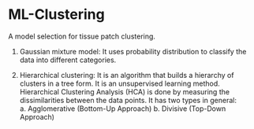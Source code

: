 # ML-Clustering

A model selection for tissue patch clustering.

1. Gaussian mixture model: It uses probability distribution to classify the data into different categories. 

2. Hierarchical clustering: It is an algorithm that builds a hierarchy of clusters in a tree form. It is an unsupervised learning method. Hierarchical Clustering Analysis (HCA) is done by measuring the dissimilarities between the data points. It has two types in general:  
a. Agglomerative (Bottom-Up Approach) 
b. Divisive (Top-Down Approach) 
